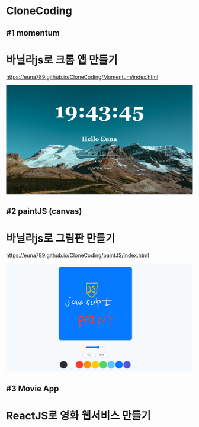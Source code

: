 # CloneCoding

## #1 momentum
# 바닐라js로 크롬 앱 만들기
https://euna789.github.io/CloneCoding/Momentum/index.html

![momentum](./imgs/Momentum.PNG)

## #2 paintJS (canvas)
# 바닐라js로 그림판 만들기
https://euna789.github.io/CloneCoding/paintJS/index.html

![paint](./imgs/PaintJS.PNG)

## #3 Movie App
# ReactJS로 영화 웹서비스 만들기
